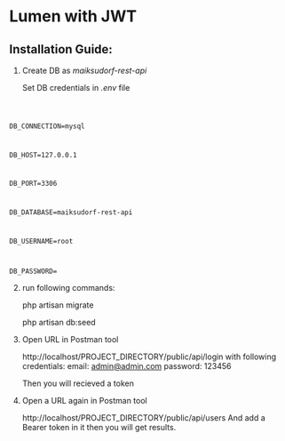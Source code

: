 # Lumen with JWT



## Installation Guide:

1. Create DB as *maiksudorf-rest-api*

   Set DB credentials in *.env* file
<code>

   DB_CONNECTION=mysql

   DB_HOST=127.0.0.1

   DB_PORT=3306

   DB_DATABASE=maiksudorf-rest-api

   DB_USERNAME=root

   DB_PASSWORD=
   </code>


2. run following commands:

   php artisan migrate

   php artisan db:seed

    
3. Open URL in Postman tool

   http://localhost/PROJECT_DIRECTORY/public/api/login
   with following credentials:
   email: admin@admin.com
   password: 123456

   Then you will recieved a token


4. Open a URL again in Postman tool

   http://localhost/PROJECT_DIRECTORY/public/api/users
   And add a Bearer token in it then you will get results.
